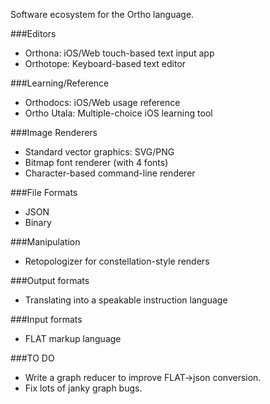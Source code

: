 Software ecosystem for the Ortho language.

###Editors
- Orthona: iOS/Web touch-based text input app
- Orthotope: Keyboard-based text editor

###Learning/Reference
- Orthodocs: iOS/Web usage reference
- Ortho Utala: Multiple-choice iOS learning tool

###Image Renderers
- Standard vector graphics: SVG/PNG
- Bitmap font renderer (with 4 fonts)
- Character-based command-line renderer

###File Formats
- JSON 
- Binary

###Manipulation
- Retopologizer for constellation-style renders

###Output formats
- Translating into a speakable instruction language		

###Input formats
- FLAT markup language

###TO DO
- Write a graph reducer to improve FLAT->json conversion.
- Fix lots of janky graph bugs.
